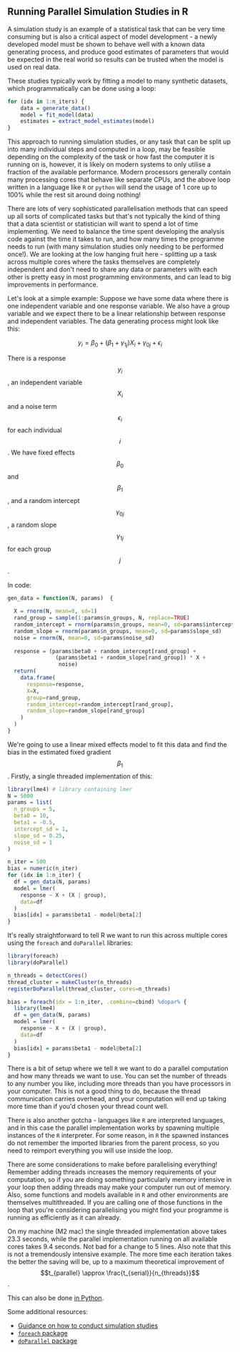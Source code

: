 ## Running Parallel Simulation Studies in R

A simulation study is an example of a statistical task that can be very time consuming but is also a critical aspect of model development - a newly developed model must be shown to behave well with a known data generating process, and produce good estimates of parameters that would be expected in the real world so results can be trusted when the model is used on real data.

These studies typically work by fitting a model to many synthetic datasets, which programmatically can be done using a loop:
```R
for (idx in 1:n_iters) {
	data = generate_data()
	model = fit_model(data)
	estimates = extract_model_estimates(model)
}
```
This approach to running simulation studies, or any task that can be split up into many individual steps and computed in a loop, may be feasible depending on the complexity of the task or how fast the computer it is running on is, however, it is likely on modern systems to only utilise a fraction of the available performance. Modern processors generally contain many processing cores that behave like separate CPUs, and the above loop written in a language like `R` or `python` will send the usage of 1 core up to 100% while the rest sit around doing nothing!

There are lots of very sophisticated parallelisation methods that can speed up all sorts of complicated tasks but that's not typically the kind of thing that a data scientist or statistician will want to spend a lot of time implementing. We need to balance the time spent developing the analysis code against the time it takes to run, and how many times the programme needs to run (with many simulation studies only needing to be performed once!). We are looking at the low hanging fruit here - splitting up a task across multiple cores where the tasks themselves are completely independent and don't need to share any data or parameters with each other is pretty easy in most programming environments, and can lead to big improvements in performance. 

Let's look at a simple example: Suppose we have some data where there is one independent variable and one response variable. We also have a group variable and we expect there to be a linear relationship between response and independent variables. The data generating process might look like this:

$$
y_i = \beta_0 + \left(\beta_{1} + \gamma_{1j} \right) X_i + \gamma_{0j} + \epsilon_i
$$

There is a response $$y_i$$, an independent variable $$X_i$$ and a noise term $$\epsilon_i$$ for each individual $$i$$. We have fixed effects $$\beta_0$$ and $$\beta_1$$, and a random intercept $$\gamma_{0j}$$ , a random slope $$\gamma_{1j}$$ for each group $$j$$.

In code:

```R
gen_data = function(N, params)  {
  
  X = rnorm(N, mean=0, sd=1)
  rand_group = sample(1:params$n_groups, N, replace=TRUE)
  random_intercept = rnorm(params$n_groups, mean=0, sd=params$intercept_sd)
  random_slope = rnorm(params$n_groups, mean=0, sd=params$slope_sd)
  noise = rnorm(N, mean=0, sd=params$noise_sd)
  
  response = (params$beta0 + random_intercept[rand_group] +
               (params$beta1 + random_slope[rand_group]) * X + 
                noise)
  return(
    data.frame(
      response=response,
      X=X,
      group=rand_group,
      random_intercept=random_intercept[rand_group],
      random_slope=random_slope[rand_group]
    )
  )
}
```

We're going to use a linear mixed effects model to fit this data and find the bias in the estimated fixed gradient $$\beta_1$$. Firstly, a single threaded implementation of this:

```R
library(lme4) # library containing lmer
N = 5000
params = list(
  n_groups = 5,
  beta0 = 10,
  beta1 = -0.5,
  intercept_sd = 1,
  slope_sd = 0.25,
  noise_sd = 1
)

n_iter = 500
bias = numeric(n_iter)
for (idx in 1:n_iter) {
  df = gen_data(N, params)
  model = lmer(
    response ~ X + (X | group), 
    data=df
  )
  bias[idx] = params$beta1 - model@beta[2]
}
```

It's really straightforward to tell R we want to run this across multiple cores using the `foreach` and `doParallel` libraries: 
```R
library(foreach)
library(doParallel)

n_threads = detectCores() 
thread_cluster = makeCluster(n_threads)
registerDoParallel(thread_cluster, cores=n_threads)

bias = foreach(idx = 1:n_iter, .combine=cbind) %dopar% {
  library(lme4)
  df = gen_data(N, params)
  model = lmer(
    response ~ X + (X | group), 
    data=df
  )
  bias[idx] = params$beta1 - model@beta[2]
}
```

There is a bit of setup where we tell `R` we want to do a parallel computation and how many threads we want to use. You can set the number of threads to any number you like, including more threads than you have processors in your computer. This is not a good thing to do, because the thread communication carries overhead, and your computation will end up taking  more time than if you'd chosen your thread count well.

There is also another gotcha - languages like `R` are interpreted languages, and in this case the parallel implementation works by spawning multiple instances of the `R` interpreter. For some reason, in `R` the spawned instances do not remember the imported libraries from the parent process, so you need to reimport everything you will use inside the loop. 

There are some considerations to make before parallelising everything! Remember adding threads increases the memory requirements of your computation, so if you are doing something particularly memory intensive in your loop then adding threads may make your computer run out of memory. Also, some functions and models available in `R` and other environments are themselves multithreaded. If you are calling one of those functions in the loop that you're considering parallelising you might find your programme is running as efficiently as it can already.  

On my machine (M2 mac) the single threaded implementation above takes 23.3 seconds, while the parallel implementation running on all available cores takes 9.4 seconds. Not bad for a change to 5 lines. Also note that this is not a tremendously intensive example. The more time each iteration takes the better the saving will be, up to a maximum theoretical improvement of $$t_{parallel} \approx \frac{t_{serial}}{n_{threads}}$$.

This can also be done [in Python](https://jim-rafferty.github.io/2025/03/11/Simulation-Studies-in-Python.html).

Some additional resources:
- [Guidance on how to conduct simulation studies](https://pubmed.ncbi.nlm.nih.gov/16947139/)
- [`foreach` package](https://cran.r-project.org/web/packages/foreach/index.html)
- [`doParallel` package](https://cran.r-project.org/web/packages/doParallel/index.html)
